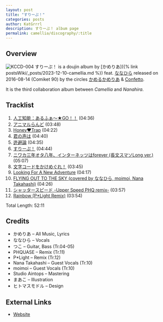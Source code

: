 ```yaml
---
layout: post
title: "すりーぷ！"
categories: posts
author: KatGrrrl
description: すりーぷ！ album page
permalink: camellia/discography/:title
---
```


## Overview

![KCCD-004](/assets/images/camellia/albums/KCCD-004.png)
すりーぷ！ is a doujin album by [かめりあ]({% link postsWiki/_posts/2023-12-10-camellia.md %}) feat. [ななひら](#) released on 2016-08-14 (Comiket 90) by the circles [かめるかめりあ](#) & [Confetto](#).

It is the third collaboration album between *Camellia* and *Nanahira*.

## Tracklist

1. [人工知能：あるふぁ～★GO！！](#) (04:36)
2. [アニマルらんど](#) (03:48)
3. [Honey♥Trap](#) (04:22)
4. [君の声は](#) (04:40)
5. [迯避論](#) (04:35)
6. [すりーぷ！](#) (04:44)
7. [ニワカ三年オタ八年、インターネッツはforever (長文スマソLong ver.)](#) (05:07)
8. [文字コードをかけめぐれ！](#) (03:45)
9. [Looking For A New Adventure](#) (04:17)
10. [FLYING OUT TO THE SKY (covered by ななひら, moimoi, Nana Takahashi)](#) (04:26)
11. [シャッタースピード -Upper Speed PHQ remix-](#) (03:57)
12. [Rainbow (P*Light Remix)](#) (03:54)

Total Length: 52:11

## Credits

* かめりあ – All Music, Lyrics
* ななひら – Vocals
* つこ – Guitar, Bass (Tr.04-05)
* PHQUASE – Remix (Tr.11)
* P*Light – Remix (Tr.12)
* Nana Takahashi – Guest Vocals (Tr.10)
* moimoi – Guest Vocals (Tr.10)
* Studio Aintops – Mastering
* まあこ – Illustration
* ヒトマスモドル – Design

## External Links

* [Website](https://confetto.chu.jp/3leep/)
